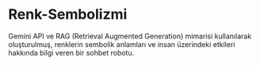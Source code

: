 # Renk-Sembolizmi
Gemini API ve RAG (Retrieval Augmented Generation) mimarisi kullanılarak oluşturulmuş, renklerin sembolik anlamları ve insan üzerindeki etkileri hakkında bilgi veren bir sohbet robotu.

